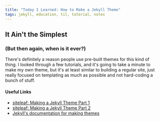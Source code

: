 ```yaml
---
title: "Today I Learned: How to Make a Jekyll Theme"
tags: jekyll, education, til, tutorial, notes
---
```


## It Ain't the Simplest
### (But then again, when is it ever?)

There's definitely a reason people use pre-built themes for this kind of thing. I looked through a few tutorials, and it's going to take a minute to make my own theme, but it's at least similar to building a regular site, just really focused on templating as much as possible and not hard-coding a bunch of stuff. 

#### Useful Links

- [siteleaf: Making a Jekyll Theme Part 1](https://www.siteleaf.com/blog/making-your-first-jekyll-theme-part-1/)
- [siteleaf: Making a Jekyll Theme Part 2](https://www.siteleaf.com/blog/making-your-first-jekyll-theme-part-2/)
- [Jekyll's documentation for making themes](https://jekyllrb.com/docs/themes/)
